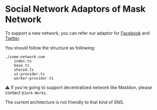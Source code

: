 # Social Network Adaptors of Mask Network

To support a new network, you can refer our adaptor for [Facebook](./facebook.com) and [Twitter](./twitter.com).

You should follow the structure as following:

```plaintext
./some-network.com
    index.ts
    base.ts
    shared.ts
    ui-provider.ts
    worker-provider.ts
```

<!-- cspell:ignore mastdon -->

⚠ If you're going to support decentralized network like Mastdon, please contact `@Jack-Works`.

The current architecture is not friendly to that kind of SNS.
